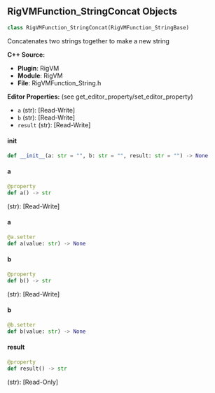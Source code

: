 ## RigVMFunction_StringConcat Objects

```python
class RigVMFunction_StringConcat(RigVMFunction_StringBase)
```

Concatenates two strings together to make a new string

**C++ Source:**

- **Plugin**: RigVM
- **Module**: RigVM
- **File**: RigVMFunction_String.h

**Editor Properties:** (see get_editor_property/set_editor_property)

- ``a`` (str):  [Read-Write]
- ``b`` (str):  [Read-Write]
- ``result`` (str):  [Read-Write]

<a id="unreal.RigVMFunction_StringConcat.__init__"></a>

#### __init__

```python
def __init__(a: str = "", b: str = "", result: str = "") -> None
```

<a id="unreal.RigVMFunction_StringConcat.a"></a>

#### a

```python
@property
def a() -> str
```

(str):  [Read-Write]

<a id="unreal.RigVMFunction_StringConcat.a"></a>

#### a

```python
@a.setter
def a(value: str) -> None
```

<a id="unreal.RigVMFunction_StringConcat.b"></a>

#### b

```python
@property
def b() -> str
```

(str):  [Read-Write]

<a id="unreal.RigVMFunction_StringConcat.b"></a>

#### b

```python
@b.setter
def b(value: str) -> None
```

<a id="unreal.RigVMFunction_StringConcat.result"></a>

#### result

```python
@property
def result() -> str
```

(str):  [Read-Only]

<a id="unreal.RigUnit_StringConcat"></a>
